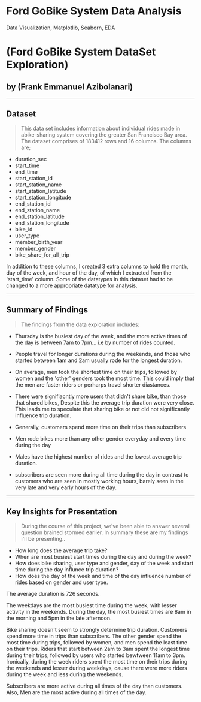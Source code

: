 # Ford GoBike System Data Analysis
Data Visualization, Matplotlib, Seaborn, EDA


# (Ford GoBike System DataSet Exploration)

## by (Frank Emmanuel Azibolanari)

------------------------------------------------------------------------

## Dataset

> This data set includes information about individual rides made in abike-sharing system covering the greater San Francisco Bay area. The dataset comprises of 183412 rows and 16 columns. The columns are;

-   duration_sec
-   start_time
-   end_time
-   start_station_id
-   start_station_name
-   start_station_latitude
-   start_station_longitude
-   end_station_id
-   end_station_name
-   end_station_latitude
-   end_station_longitude
-   bike_id
-   user_type
-   member_birth_year
-   member_gender
-   bike_share_for_all_trip

In addition to these columns, I created 3 extra columns to hold the month, day of the week, and hour of the day, of which I extracted from the 'start_time' column. Some of the datatypes in this dataset had to be changed to a more appropriate datatype for analysis.

------------------------------------------------------------------------

## Summary of Findings

> The findings from the data exploration includes:

-   Thursday is the busiest day of the week, and the more active times
    of the day is between 7am to 7pm... i.e by number of rides counted.

-   People travel for longer durations during the weekends, and those
    who started between 1am and 2am usually rode for the longest
    duration.

-   On average, men took the shortest time on their trips, followed by
    women and the 'other' genders took the most time. This could imply
    that the men are faster riders or perharps travel shorter
    diastances.

-   There were signifiacntly more users that didn't share bike, than
    those that shared bikes, Despite this the average trip duration were
    very close. This leads me to speculate that sharing bike or not did
    not significantly influence trip duration.

-   Generally, customers spend more time on their trips than subscribers

-   Men rode bikes more than any other gender everyday and every time during the day

-   Males have the highest number of rides and the lowest average trip
    duration.

-   subscribers are seen more during all time during the day in contrast
    to customers who are seen in mostly working hours, barely seen in
    the very late and very early hours of the day.

------------------------------------------------------------------------

## Key Insights for Presentation

> During the course of this project, we've been able to answer several question brained stormed earlier. In summary these are my findings I'll be presenting..

-  How long does the average trip take? 
-  When are most busiest start times during the day and during the week?
-  How does bike sharing, user type and gender, day of the week and start time during the day influnce trip duration?
-  How does the day of the week and time of the day influence number of rides based on gender and user type.

The average duration is 726 seconds.

The weekdays are the most busiest time during the week, with lesser activity in the weekends. During the day, the most busiest times are 8am in the morning and 5pm in the late afternoon.

Bike sharing doesn't seem to strongly determine trip duration. Customers spend more time in trips than subscribers. The other gender spend the most time during trips, followed by women, and men spend the least time on their trips. Riders that start between 2am to 3am spent the longest time during their trips, followed by users who started bewtween 11am to 3pm. Ironically, during the week riders spent the most time on their trips during the weekends and lesser during weekdays, cause there were more riders during the week and less during the weekends.  

Subscribers are more active during all times of the day than customers. Also, Men are the most active during all times of the day.
